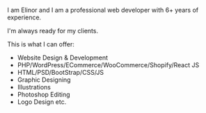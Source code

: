 I am Elinor and I am a professional web developer with 6+ years of experience.

I'm always ready for my clients.

This is what I can offer:

- Website Design & Development
- PHP/WordPress/ECommerce/WooCommerce/Shopify/React JS
- HTML/PSD/BootStrap/CSS/JS
- Graphic Designing
- Illustrations
- Photoshop Editing
- Logo Design etc.